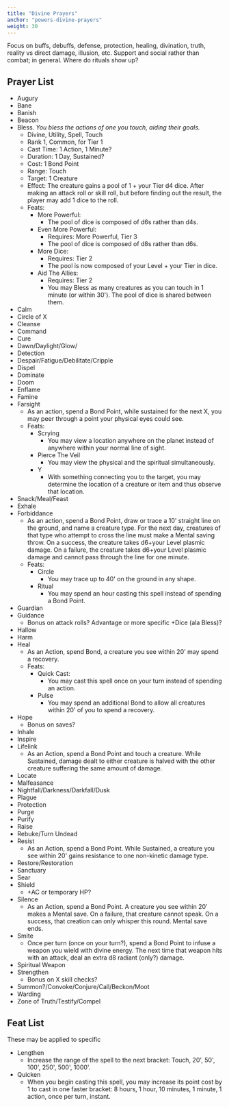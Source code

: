```yaml
---
title: "Divine Prayers"
anchor: "powers-divine-prayers"
weight: 30
---
```


Focus on buffs, debuffs, defense, protection, healing, divination, truth, reality vs direct damage, illusion, etc. Support and social rather than combat; in general.
Where do rituals show up?

## Prayer List

- Augury
- Bane
- Banish
- Beacon
- Bless. *You bless the actions of one you touch, aiding their goals.*
  - Divine, Utility, Spell, Touch
  - Rank 1, Common, for Tier 1
  - Cast Time: 1 Action, 1 Minute?
  - Duration: 1 Day, Sustained?
  - Cost: 1 Bond Point
  - Range: Touch
  - Target: 1 Creature
  - Effect: The creature gains a pool of 1 + your Tier d4 dice. After making an attack roll or skill roll, but before finding out the result, the player may add 1 dice to the roll.
  - Feats:
    - More Powerful:
      - The pool of dice is composed of d6s rather than d4s.
    - Even More Powerful:
      - Requires: More Powerful, Tier 3
      - The pool of dice is composed of d8s rather than d6s.
    - More Dice:
      - Requires: Tier 2
      - The pool is now composed of your Level + your Tier in dice.
    - Aid The Allies:
      - Requires: Tier 2
      - You may Bless as many creatures as you can touch in 1 minute (or within 30'). The pool of dice is shared between them.
- Calm
- Circle of X
- Cleanse
- Command
- Cure
- Dawn/Daylight/Glow/
- Detection
- Despair/Fatigue/Debilitate/Cripple
- Dispel
- Dominate
- Doom
- Enflame
- Famine
- Farsight
  - As an action, spend a Bond Point, while sustained for the next X, you may peer through a point your physical eyes could see.
  - Feats:
    - Scrying
      - You may view a location anywhere on the planet instead of anywhere within your normal line of sight.
    - Pierce The Veil
      - You may view the physical and the spiritual simultaneously.
    - Y
      - With something connecting you to the target, you may determine the location of a creature or item and thus observe that location.
- Snack/Meal/Feast
- Exhale
- Forbiddance
  - As an action, spend a Bond Point, draw or trace a 10' straight line on the ground, and name a creature type. For the next day, creatures of that type who attempt to cross the line must make a Mental saving throw. On a success, the creature takes d6+your Level plasmic damage. On a failure, the creature takes d6+your Level plasmic damage and cannot pass through the line for one minute.
  - Feats:
    - Circle
      - You may trace up to 40' on the ground in any shape.
    - Ritual
      - You may spend an hour casting this spell instead of spending a Bond Point.
- Guardian
- Guidance
  - Bonus on attack rolls? Advantage or more specific +Dice (ala Bless)?
- Hallow
- Harm
- Heal
  - As an Action, spend Bond, a creature you see within 20' may spend a recovery.
  - Feats:
    - Quick Cast:
      - You may cast this spell once on your turn instead of spending an action.
    - Pulse
      - You may spend an additional Bond to allow all creatures within 20' of you to spend a recovery.
- Hope
  - Bonus on saves?
- Inhale
- Inspire
- Lifelink
  - As an Action, spend a Bond Point and touch a creature. While Sustained, damage dealt to either creature is halved with the other creature suffering the same amount of damage.
- Locate
- Malfeasance
- Nightfall/Darkness/Darkfall/Dusk
- Plague
- Protection
- Purge
- Purify
- Raise
- Rebuke/Turn Undead
- Resist
  - As an Action, spend a Bond Point. While Sustained, a creature you see within 20' gains resistance to one non-kinetic damage type.
- Restore/Restoration
- Sanctuary
- Sear
- Shield
  - +AC or temporary HP?
- Silence
  - As an Action, spend a Bond Point. A creature you see within 20' makes a Mental save. On a failure, that creature cannot speak. On a success, that creation can only whisper this round. Mental save ends.
- Smite
  - Once per turn (once on your turn?), spend a Bond Point to infuse a weapon you wield with divine energy. The next time that weapon hits with an attack, deal an extra d8 radiant (only?) damage.
- Spiritual Weapon
- Strengthen
  - Bonus on X skill checks?
- Summon?/Convoke/Conjure/Call/Beckon/Moot
- Warding
- Zone of Truth/Testify/Compel

## Feat List

These may be applied to specific

- Lengthen
  - Increase the range of the spell to the next bracket: Touch, 20', 50', 100', 250', 500', 1000'.
- Quicken
  - When you begin casting this spell, you may increase its point cost by 1 to cast in one faster bracket: 8 hours, 1 hour, 10 minutes, 1 minute, 1 action, once per turn, instant.
